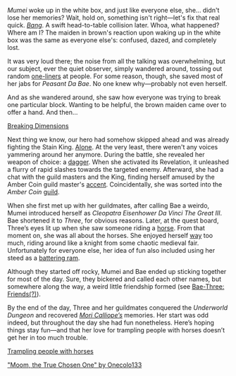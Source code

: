 _Mumei_ woke up in the white box, and just like everyone else, she... didn't lose her memories? Wait, hold on, something isn't right—let's fix that real quick. _[Bang](https://www.youtube.com/live/vuij6YTMIzw?feature=shared&t=520)_. A swift head-to-table collision later. Whoa, what happened? Where am I? The maiden in brown's reaction upon waking up in the white box was the same as everyone else's: confused, dazed, and completely lost.

It was very loud there; the noise from all the talking was overwhelming, but our subject, ever the quiet observer, simply wandered around, tossing out random [one-liners](https://www.youtube.com/live/vuij6YTMIzw?feature=shared&t=2327) at people. For some reason, though, she saved most of her jabs for _Peasant Da Bae_. No one knew why—probably not even herself.

And as she wandered around, she saw how everyone was trying to break one particular block. Wanting to be helpful, the brown maiden came over to offer a hand. And then...

[Breaking Dimensions](#embed:https://www.youtube.com/live/vuij6YTMIzw?t=2426)

Next thing we know, our hero had somehow skipped ahead and was already fighting the Stain King. [Alone](https://www.youtube.com/live/vuij6YTMIzw?feature=shared&t=2768). At the very least, there weren't any voices yammering around her anymore. During the battle, she revealed her weapon of choice: a [dagger](https://www.youtube.com/live/vuij6YTMIzw?feature=shared&t=2940). When she activated its Revelation, it unleashed a flurry of rapid slashes towards the targeted enemy. Afterward, she had a chat with the guild masters and the King, finding herself amused by the Amber Coin guild master's [accent](https://www.youtube.com/live/vuij6YTMIzw?feature=shared&t=2987). Coincidentally, she was sorted into the _Amber Coin_ [guild](https://www.youtube.com/live/vuij6YTMIzw?feature=shared&t=3306).

When she first met up with her guildmates, after calling Bae a weirdo, Mumei introduced herself as _Cleopatra Eisenhower Da Vinci The Great III_. Bae shortened it to _Three_, for obvious reasons. Later, at the quest board, Three’s eyes lit up when she saw someone riding a [horse](https://www.youtube.com/live/vuij6YTMIzw?feature=shared&t=3947). From that moment on, she was all about the horses. She enjoyed herself [way](https://www.youtube.com/live/vuij6YTMIzw?t=4951s) too much, riding around like a knight from some chaotic medieval fair. Unfortunately for everyone else, her idea of fun also included using her steed as a [battering ram](https://www.youtube.com/live/vuij6YTMIzw?feature=shared&t=5259).

Although they started off rocky, Mumei and Bae ended up sticking together for most of the day. Sure, they bickered and called each other names, but somewhere along the way, a weird little friendship formed (see [Bae-Three: Friends(?)](#edge:bae-moom)).

By the end of the day, Three and her guildmates conquered the _Underworld Dungeon_ and recovered _[Mori Calliope’s](https://www.youtube.com/live/vuij6YTMIzw?feature=shared&t=9831)_ memories. Her start was odd indeed, but throughout the day she had fun nonetheless. Here’s hoping things stay fun—and that her love for trampling people with horses doesn’t get her in too much trouble.

[Trampling people with horses](#embed:https://www.youtube.com/live/vuij6YTMIzw?t=10378)

["Moom, the True Chosen One" by Onecolo133](https://x.com/Onecolo133/status/1831681269106974738)
